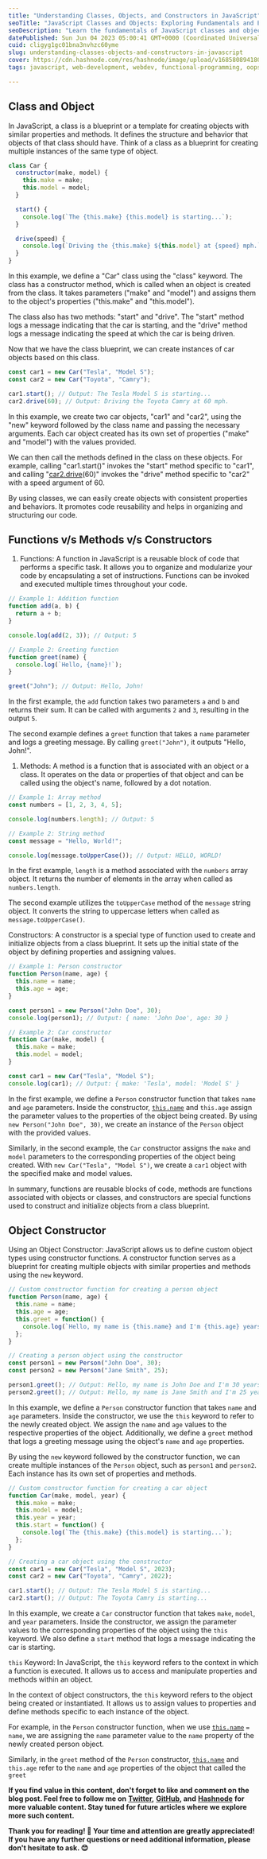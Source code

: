 ```yaml
---
title: "Understanding Classes, Objects, and Constructors in JavaScript"
seoTitle: "JavaScript Classes and Objects: Exploring Fundamentals and Examples"
seoDescription: "Learn the fundamentals of JavaScript classes and objects with examples. Understand the relationship between classes, objects, and constructors."
datePublished: Sun Jun 04 2023 05:00:41 GMT+0000 (Coordinated Universal Time)
cuid: cligyg1gc01bna3nvhzc60yme
slug: understanding-classes-objects-and-constructors-in-javascript
cover: https://cdn.hashnode.com/res/hashnode/image/upload/v1685808941801/ea6d2243-ced0-44ab-a7e3-88c3d2a4558e.png
tags: javascript, web-development, webdev, functional-programming, oops

---
```


## Class and Object

In JavaScript, a class is a blueprint or a template for creating objects with similar properties and methods. It defines the structure and behavior that objects of that class should have. Think of a class as a blueprint for creating multiple instances of the same type of object.

```javascript
class Car {
  constructor(make, model) {
    this.make = make;
    this.model = model;
  }

  start() {
    console.log(`The {this.make} {this.model} is starting...`);
  }

  drive(speed) {
    console.log(`Driving the {this.make} ${this.model} at {speed} mph.`);
  }
}
```

In this example, we define a "Car" class using the "class" keyword. The class has a constructor method, which is called when an object is created from the class. It takes parameters ("make" and "model") and assigns them to the object's properties ("this.make" and "this.model").

The class also has two methods: "start" and "drive". The "start" method logs a message indicating that the car is starting, and the "drive" method logs a message indicating the speed at which the car is being driven.

Now that we have the class blueprint, we can create instances of car objects based on this class.

```javascript
const car1 = new Car("Tesla", "Model S");
const car2 = new Car("Toyota", "Camry");

car1.start(); // Output: The Tesla Model S is starting...
car2.drive(60); // Output: Driving the Toyota Camry at 60 mph.
```

In this example, we create two car objects, "car1" and "car2", using the "new" keyword followed by the class name and passing the necessary arguments. Each car object created has its own set of properties ("make" and "model") with the values provided.

We can then call the methods defined in the class on these objects. For example, calling "car1.start()" invokes the "start" method specific to "car1", and calling "[car2.drive](http://car2.drive)(60)" invokes the "drive" method specific to "car2" with a speed argument of 60.

By using classes, we can easily create objects with consistent properties and behaviors. It promotes code reusability and helps in organizing and structuring our code.

## Functions v/s Methods v/s Constructors

1. Functions: A function in JavaScript is a reusable block of code that performs a specific task. It allows you to organize and modularize your code by encapsulating a set of instructions. Functions can be invoked and executed multiple times throughout your code.
    

```javascript
// Example 1: Addition function
function add(a, b) {
  return a + b;
}

console.log(add(2, 3)); // Output: 5

// Example 2: Greeting function
function greet(name) {
  console.log(`Hello, {name}!`);
}

greet("John"); // Output: Hello, John!
```

In the first example, the `add` function takes two parameters `a` and `b` and returns their sum. It can be called with arguments `2` and `3`, resulting in the output `5`.

The second example defines a `greet` function that takes a `name` parameter and logs a greeting message. By calling `greet("John")`, it outputs "Hello, John!".

1. Methods: A method is a function that is associated with an object or a class. It operates on the data or properties of that object and can be called using the object's name, followed by a dot notation.
    

```javascript
// Example 1: Array method
const numbers = [1, 2, 3, 4, 5];

console.log(numbers.length); // Output: 5

// Example 2: String method
const message = "Hello, World!";

console.log(message.toUpperCase()); // Output: HELLO, WORLD!
```

In the first example, `length` is a method associated with the `numbers` array object. It returns the number of elements in the array when called as `numbers.length`.

The second example utilizes the `toUpperCase` method of the `message` string object. It converts the string to uppercase letters when called as `message.toUpperCase()`.

Constructors: A constructor is a special type of function used to create and initialize objects from a class blueprint. It sets up the initial state of the object by defining properties and assigning values.

```javascript
// Example 1: Person constructor
function Person(name, age) {
  this.name = name;
  this.age = age;
}

const person1 = new Person("John Doe", 30);
console.log(person1); // Output: { name: 'John Doe', age: 30 }

// Example 2: Car constructor
function Car(make, model) {
  this.make = make;
  this.model = model;
}

const car1 = new Car("Tesla", "Model S");
console.log(car1); // Output: { make: 'Tesla', model: 'Model S' }
```

In the first example, we define a `Person` constructor function that takes `name` and `age` parameters. Inside the constructor, [`this.name`](http://this.name) and `this.age` assign the parameter values to the properties of the object being created. By using `new Person("John Doe", 30)`, we create an instance of the `Person` object with the provided values.

Similarly, in the second example, the `Car` constructor assigns the `make` and `model` parameters to the corresponding properties of the object being created. With `new Car("Tesla", "Model S")`, we create a `car1` object with the specified make and model values.

In summary, functions are reusable blocks of code, methods are functions associated with objects or classes, and constructors are special functions used to construct and initialize objects from a class blueprint.

## Object Constructor

Using an Object Constructor: JavaScript allows us to define custom object types using constructor functions. A constructor function serves as a blueprint for creating multiple objects with similar properties and methods using the `new` keyword.

```javascript
// Custom constructor function for creating a person object
function Person(name, age) {
  this.name = name;
  this.age = age;
  this.greet = function() {
    console.log(`Hello, my name is {this.name} and I'm {this.age} years old.`);
  };
}

// Creating a person object using the constructor
const person1 = new Person("John Doe", 30);
const person2 = new Person("Jane Smith", 25);

person1.greet(); // Output: Hello, my name is John Doe and I'm 30 years old.
person2.greet(); // Output: Hello, my name is Jane Smith and I'm 25 years old.
```

In this example, we define a `Person` constructor function that takes `name` and `age` parameters. Inside the constructor, we use the `this` keyword to refer to the newly created object. We assign the `name` and `age` values to the respective properties of the object. Additionally, we define a `greet` method that logs a greeting message using the object's `name` and `age` properties.

By using the `new` keyword followed by the constructor function, we can create multiple instances of the `Person` object, such as `person1` and `person2`. Each instance has its own set of properties and methods.

```javascript
// Custom constructor function for creating a car object
function Car(make, model, year) {
  this.make = make;
  this.model = model;
  this.year = year;
  this.start = function() {
    console.log(`The {this.make} {this.model} is starting...`);
  };
}

// Creating a car object using the constructor
const car1 = new Car("Tesla", "Model S", 2023);
const car2 = new Car("Toyota", "Camry", 2022);

car1.start(); // Output: The Tesla Model S is starting...
car2.start(); // Output: The Toyota Camry is starting...
```

In this example, we create a `Car` constructor function that takes `make`, `model`, and `year` parameters. Inside the constructor, we assign the parameter values to the corresponding properties of the object using the `this` keyword. We also define a `start` method that logs a message indicating the car is starting.

`this` Keyword: In JavaScript, the `this` keyword refers to the context in which a function is executed. It allows us to access and manipulate properties and methods within an object.

In the context of object constructors, the `this` keyword refers to the object being created or instantiated. It allows us to assign values to properties and define methods specific to each instance of the object.

For example, in the `Person` constructor function, when we use [`this.name`](http://this.name) `= name`, we are assigning the `name` parameter value to the `name` property of the newly created person object.

Similarly, in the `greet` method of the `Person` constructor, [`this.name`](http://this.name) and `this.age` refer to the `name` and `age` properties of the object that called the `greet`

**If you find value in this content, don't forget to like and comment on the blog post. Feel free to follow me on** [**Twitter**](https://twitter.com/dhanuks26)**,** [**GitHub**](https://github.com/DhanushGowda26)**, and** [**Hashnode**](https://dhanushks.hashnode.dev/) **for more valuable content. Stay tuned for future articles where we explore more such content.**

**Thank you for reading! 🙏 Your time and attention are greatly appreciated! If you have any further questions or need additional information, please don't hesitate to ask. 😊**